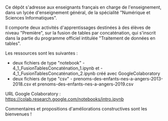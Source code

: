 Ce dépôt s'adresse aux enseignants français en charge de l'enseignement, dans un lycée d'enseignement général, de la spécialité "Numérique et Sciences Informatiques".

Il comporte deux activités d'apprentissages destinées à des élèves de niveau "Première", sur la fusion de tables par concaténation, qui s'inscrit dans la partie du programme officiel intitulée "Traitement de données en tables".

Les ressources sont les suivantes : 
 * deux fichiers de type "notebook" - 4_1_FusionTablesConcaténation_1.ipynb et - 4_1_FusionTablesConcaténation_2.ipynb créé avec GoogleColaboratory
 * deux fichiers de type "csv" - prenoms-des-enfants-nes-a-angers-2013-2018.csv et prenoms-des-enfants-nes-a-angers-2019.csv
 
URL Google Colaboratory : https://colab.research.google.com/notebooks/intro.ipynb
 
Commentaires et propositions d'améliorations constructives sont les bienvenues !
